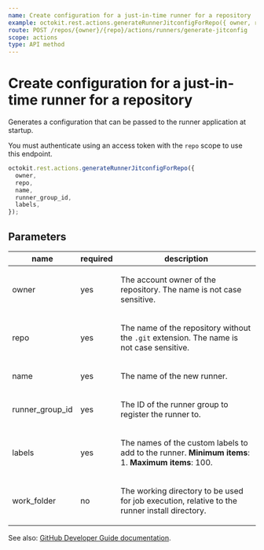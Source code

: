```yaml
---
name: Create configuration for a just-in-time runner for a repository
example: octokit.rest.actions.generateRunnerJitconfigForRepo({ owner, repo, name, runner_group_id, labels })
route: POST /repos/{owner}/{repo}/actions/runners/generate-jitconfig
scope: actions
type: API method
---
```


# Create configuration for a just-in-time runner for a repository

Generates a configuration that can be passed to the runner application at startup.

You must authenticate using an access token with the `repo` scope to use this endpoint.

```js
octokit.rest.actions.generateRunnerJitconfigForRepo({
  owner,
  repo,
  name,
  runner_group_id,
  labels,
});
```

## Parameters

<table>
  <thead>
    <tr>
      <th>name</th>
      <th>required</th>
      <th>description</th>
    </tr>
  </thead>
  <tbody>
    <tr><td>owner</td><td>yes</td><td>

The account owner of the repository. The name is not case sensitive.

</td></tr>
<tr><td>repo</td><td>yes</td><td>

The name of the repository without the `.git` extension. The name is not case sensitive.

</td></tr>
<tr><td>name</td><td>yes</td><td>

The name of the new runner.

</td></tr>
<tr><td>runner_group_id</td><td>yes</td><td>

The ID of the runner group to register the runner to.

</td></tr>
<tr><td>labels</td><td>yes</td><td>

The names of the custom labels to add to the runner. **Minimum items**: 1. **Maximum items**: 100.

</td></tr>
<tr><td>work_folder</td><td>no</td><td>

The working directory to be used for job execution, relative to the runner install directory.

</td></tr>
  </tbody>
</table>

See also: [GitHub Developer Guide documentation](https://docs.github.com/rest/actions/self-hosted-runners#create-configuration-for-a-just-in-time-runner-for-a-repository).
